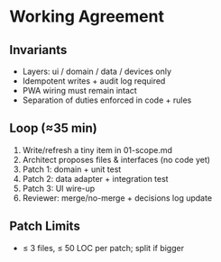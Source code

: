 # Working Agreement

## Invariants
- Layers: ui / domain / data / devices only
- Idempotent writes + audit log required
- PWA wiring must remain intact
- Separation of duties enforced in code + rules

## Loop (≈35 min)
1) Write/refresh a tiny item in 01-scope.md
2) Architect proposes files & interfaces (no code yet)
3) Patch 1: domain + unit test
4) Patch 2: data adapter + integration test
5) Patch 3: UI wire-up
6) Reviewer: merge/no-merge + decisions log update

## Patch Limits
- ≤ 3 files, ≤ 50 LOC per patch; split if bigger
